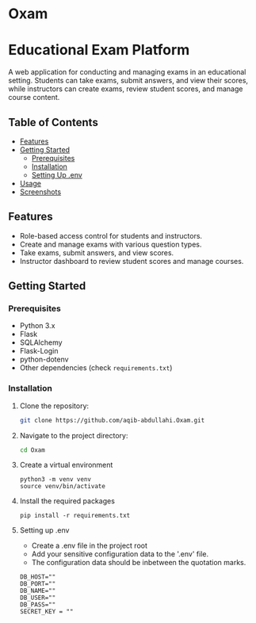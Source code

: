 # Oxam

# Educational Exam Platform

A web application for conducting and managing exams in an educational setting. Students can take exams, submit answers, and view their scores, while instructors can create exams, review student scores, and manage course content.

## Table of Contents

- [Features](#features)
- [Getting Started](#getting-started)
  - [Prerequisites](#prerequisites)
  - [Installation](#installation)
  - [Setting Up .env](#setting-up-env)
- [Usage](#usage)
- [Screenshots](#screenshots)

## Features

- Role-based access control for students and instructors.
- Create and manage exams with various question types.
- Take exams, submit answers, and view scores.
- Instructor dashboard to review student scores and manage courses.

## Getting Started

### Prerequisites

- Python 3.x
- Flask
- SQLAlchemy
- Flask-Login
- python-dotenv
- Other dependencies (check `requirements.txt`)

### Installation

1. Clone the repository:

   ```bash
   git clone https://github.com/aqib-abdullahi.Oxam.git
   
2. Navigate to the project directory:

   ```bash
   cd Oxam
   
3. Create a virtual environment 
   ```
   python3 -m venv venv
   source venv/bin/activate
   
4. Install the required packages
   ```
   pip install -r requirements.txt
   
5. Setting up .env
   
   - Create a .env file in the project root 
   - Add your sensitive configuration data to the '.env' file.
   - The configuration data should be inbetween the quotation marks.
   ```
   DB_HOST=""
   DB_PORT=""
   DB_NAME=""
   DB_USER=""
   DB_PASS=""
   SECRET_KEY = ""

